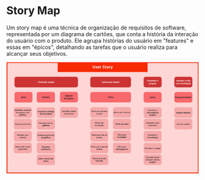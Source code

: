 # Story Map


Um story map é uma técnica de organização de requisitos de software, representada por um diagrama de cartões, que conta a história da interação do usuário com o produto. Ele agrupa histórias do usuário em "features" e essas em "épicos", detalhando as tarefas que o usuário realiza para alcançar seus objetivos.

![Story Map](../assets/storymap.jpg)
